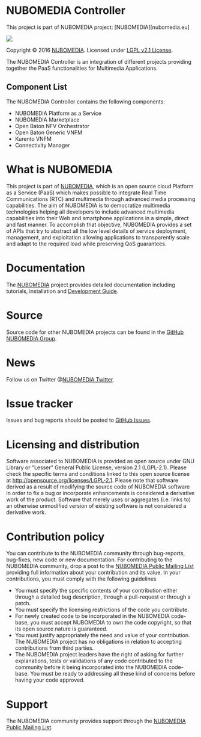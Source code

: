 # NUBOMEDIA Controller

This project is part of NUBOMEDIA project: [NUBOMEDIA][nubomedia.eu]

[![][NUBOMEDIA Logo]][NUBOMEDIA]

Copyright © 2016 [NUBOMEDIA]. Licensed under [LGPL v2.1 License].

The NUBOMEDIA Controller is an integration of different projects providing together the PaaS functionalities for Multimedia Applications.

## Component List

The NUBOMEDIA Controller contains the following components: 

 * NUBOMEDIA Platform as a Service
 * NUBOMEDIA Marketplace
 * Open Baton NFV Orchestrator 
 * Open Baton Generic VNFM
 * Kurento VNFM
 * Connectivity Manager 
 

# What is NUBOMEDIA

This project is part of [NUBOMEDIA], which is an open source cloud Platform as a
Service (PaaS) which makes possible to integrate Real Time Communications (RTC)
and multimedia through advanced media processing capabilities. The aim of
NUBOMEDIA is to democratize multimedia technologies helping all developers to
include advanced multimedia capabilities into their Web and smartphone
applications in a simple, direct and fast manner. To accomplish that objective,
NUBOMEDIA provides a set of APIs that try to abstract all the low level details
of service deployment, management, and exploitation allowing applications to
transparently scale and adapt to the required load while preserving QoS
guarantees.

# Documentation

The [NUBOMEDIA] project provides detailed documentation including tutorials,
installation and [Development Guide].

# Source

Source code for other NUBOMEDIA projects can be found in the [GitHub NUBOMEDIA
Group].


# News

Follow us on Twitter @[NUBOMEDIA Twitter].

# Issue tracker

Issues and bug reports should be posted to [GitHub Issues].

# Licensing and distribution

Software associated to NUBOMEDIA is provided as open source under GNU Library or
"Lesser" General Public License, version 2.1 (LGPL-2.1). Please check the
specific terms and conditions linked to this open source license at
http://opensource.org/licenses/LGPL-2.1. Please note that software derived as a
result of modifying the source code of NUBOMEDIA software in order to fix a bug
or incorporate enhancements is considered a derivative work of the product.
Software that merely uses or aggregates (i.e. links to) an otherwise unmodified
version of existing software is not considered a derivative work.

# Contribution policy

You can contribute to the NUBOMEDIA community through bug-reports, bug-fixes,
new code or new documentation. For contributing to the NUBOMEDIA community,
drop a post to the [NUBOMEDIA Public Mailing List] providing full information
about your contribution and its value. In your contributions, you must comply
with the following guidelines

* You must specify the specific contents of your contribution either through a
  detailed bug description, through a pull-request or through a patch.
* You must specify the licensing restrictions of the code you contribute.
* For newly created code to be incorporated in the NUBOMEDIA code-base, you
  must accept NUBOMEDIA to own the code copyright, so that its open source
  nature is guaranteed.
* You must justify appropriately the need and value of your contribution. The
  NUBOMEDIA project has no obligations in relation to accepting contributions
  from third parties.
* The NUBOMEDIA project leaders have the right of asking for further
  explanations, tests or validations of any code contributed to the community
  before it being incorporated into the NUBOMEDIA code-base. You must be ready
  to addressing all these kind of concerns before having your code approved.

# Support

The NUBOMEDIA community provides support through the [NUBOMEDIA Public Mailing List].

[Development Guide]: http://nubomedia.readthedocs.org/
[GitHub Issues]: https://github.com/tub-nubomedia/marketplace/issues
[GitHub NUBOMEDIA Group]: https://github.com/nubomedia
[LGPL v2.1 License]: http://www.gnu.org/licenses/lgpl-2.1.html
[NUBOMEDIA Logo]: http://www.nubomedia.eu/sites/default/files/nubomedia_logo-small.png
[NUBOMEDIA Twitter]: https://twitter.com/nubomedia
[NUBOMEDIA Public Mailing list]: https://groups.google.com/forum/#!forum/nubomedia-dev
[NUBOMEDIA]: http://www.nubomedia.eu